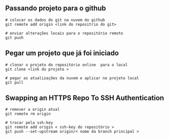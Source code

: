## Passando projeto para o github
    # colocar os dados do git na nuvem do github 
    git remote add origin <link do repositrio do git>

    # enviar alterações locais para o repositório remoto 
    git push

## Pegar um projeto que já foi iniciado
    # clonar o projeto do repositório online  para o local 
    git clone <link do projeto >
    
    # pegar as atualizações da nuvem e aplicar no projeto local 
    git pull



## Swapping an HTTPS Repo To SSH Authentication
    # remover a origin atual 
    git remote rm origin

    # trocar pela ssh-key
    git remote add origin < ssh-key do repositório >
    git push --set-upstream origin/< nome da branch principal >